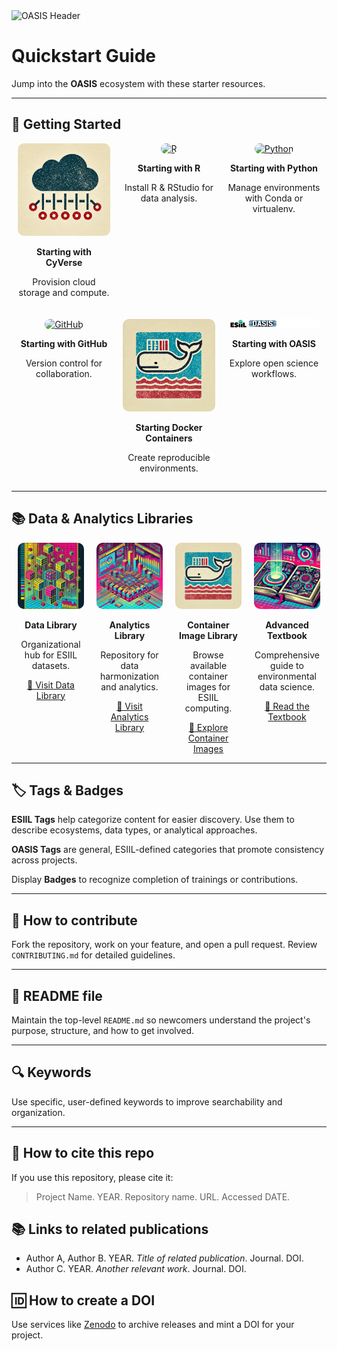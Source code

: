 <!-- Static Header Section -->
<div class="static-header">
    <img id="header-img" src="https://raw.githubusercontent.com/CU-ESIIL/home/main/docs/assets/thumbnails/OASIS_header.png" 
         alt="OASIS Header">
</div>

<!-- Main Content -->
<div class="content">
    <h1 class="oasis-header">Quickstart Guide</h1>
    <p>Jump into the <strong>OASIS</strong> ecosystem with these starter resources.</p>
</div>

---
## 🚀 Getting Started

<div class="gallery">
  <div class="gallery-item">
    <a href="https://www.cyverse.org/" target="_blank">
      <img src="assets/thumbnails/cyverse_utils.jpeg?raw=true" alt="CyVerse">
    </a>
    <p><strong>Starting with CyVerse</strong></p>
    <p>Provision cloud storage and compute.</p>
  </div>

  <div class="gallery-item">
    <a href="https://www.r-project.org/" target="_blank">
      <img src="https://www.r-project.org/logo/Rlogo.png" alt="R">
    </a>
    <p><strong>Starting with R</strong></p>
    <p>Install R & RStudio for data analysis.</p>
  </div>

  <div class="gallery-item">
    <a href="https://www.python.org/" target="_blank">
      <img src="https://www.python.org/static/community_logos/python-logo.png" alt="Python">
    </a>
    <p><strong>Starting with Python</strong></p>
    <p>Manage environments with Conda or virtualenv.</p>
  </div>

  <div class="gallery-item">
    <a href="https://github.com/" target="_blank">
      <img src="https://github.githubassets.com/images/modules/logos_page/GitHub-Mark.png" alt="GitHub">
    </a>
    <p><strong>Starting with GitHub</strong></p>
    <p>Version control for collaboration.</p>
  </div>

  <div class="gallery-item">
    <a href="https://www.docker.com/" target="_blank">
      <img src="assets/thumbnails/docker.jpeg?raw=true" alt="Docker">
    </a>
    <p><strong>Starting Docker Containers</strong></p>
    <p>Create reproducible environments.</p>
  </div>

  <div class="gallery-item">
    <a href="./">
      <img src="assets/thumbnails/esiil_oasis_logo.png" alt="OASIS">
    </a>
    <p><strong>Starting with OASIS</strong></p>
    <p>Explore open science workflows.</p>
  </div>
</div>

<style>
  .gallery {
    display: flex;
    flex-wrap: wrap;
    gap: 20px;
    justify-content: center;
  }
  .gallery-item {
    width: calc(100% / 2 - 20px);
    text-align: center;
  }
  .gallery-item img {
    width: 100%;
    max-width: 150px;
    border-radius: 10px;
    object-fit: cover;
  }
  @media (min-width: 600px) {
    .gallery-item { width: calc(100% / 3 - 20px); }
  }
</style>

---
## 📚 Data & Analytics Libraries
<div class="library-gallery">
  <div class="library-item">
    <a href="https://cu-esiil.github.io/data-library/" target="_blank">
      <img src="https://github.com/CU-ESIIL/home/blob/main/docs/assets/thumbnails/data_library.jpeg?raw=true" alt="Data Library">
    </a>
    <p><strong>Data Library</strong></p>
    <p>Organizational hub for ESIIL datasets.</p>
    <a href="https://cu-esiil.github.io/data-library/" target="_blank">🔗 Visit Data Library</a>
  </div>

  <div class="library-item">
    <a href="https://analytics-library.esiil.org" target="_blank">
      <img src="https://github.com/CU-ESIIL/home/blob/main/docs/assets/thumbnails/analytics_library.jpeg?raw=true" alt="Analytics Library">
    </a>
    <p><strong>Analytics Library</strong></p>
    <p>Repository for data harmonization and analytics.</p>
    <a href="https://analytics-library.esiil.org" target="_blank">🔗 Visit Analytics Library</a>
  </div>

  <div class="library-item">
    <a href="./container-library/">
      <img src="https://github.com/CU-ESIIL/home/blob/main/docs/assets/thumbnails/docker.jpeg?raw=true" alt="Container Image Library">
    </a>
    <p><strong>Container Image Library</strong></p>
    <p>Browse available container images for ESIIL computing.</p>
    <a href="./container-library/">🔗 Explore Container Images</a>
  </div>

  <div class="library-item">
    <a href="https://textbook.esiil.org" target="_blank">
      <img src="https://github.com/CU-ESIIL/home/blob/main/docs/assets/thumbnails/advanced_textbook.jpeg?raw=true" alt="Advanced Textbook">
    </a>
    <p><strong>Advanced Textbook</strong></p>
    <p>Comprehensive guide to environmental data science.</p>
    <a href="https://textbook.esiil.org" target="_blank">🔗 Read the Textbook</a>
  </div>
</div>

<style>
  .library-gallery {
    display: flex;
    flex-wrap: wrap;
    gap: 20px;
    justify-content: center;
  }
  .library-item {
    width: calc(100% / 2 - 20px);
    text-align: center;
  }
  .library-item img {
    width: 100%;
    max-width: 150px;
    border-radius: 10px;
    object-fit: cover;
    height: auto;
  }
  @media (min-width: 600px) {
    .library-item { width: calc(100% / 4 - 20px); }
  }
</style>

---
## 🏷️ Tags & Badges
**ESIIL Tags** help categorize content for easier discovery. Use them to describe ecosystems, data types, or analytical approaches.

**OASIS Tags** are general, ESIIL-defined categories that promote consistency across projects.

Display **Badges** to recognize completion of trainings or contributions.

---
## 🤝 How to contribute
Fork the repository, work on your feature, and open a pull request. Review `CONTRIBUTING.md` for detailed guidelines.

---
## 📄 README file
Maintain the top-level `README.md` so newcomers understand the project's purpose, structure, and how to get involved.

---
## 🔍 Keywords
Use specific, user-defined keywords to improve searchability and organization.

---
## 📝 How to cite this repo
If you use this repository, please cite it:

> Project Name. YEAR. Repository name. URL. Accessed DATE.

## 📚 Links to related publications
- Author A, Author B. YEAR. *Title of related publication*. Journal. DOI.
- Author C. YEAR. *Another relevant work*. Journal. DOI.

## 🆔 How to create a DOI
Use services like [Zenodo](https://zenodo.org/) to archive releases and mint a DOI for your project.
